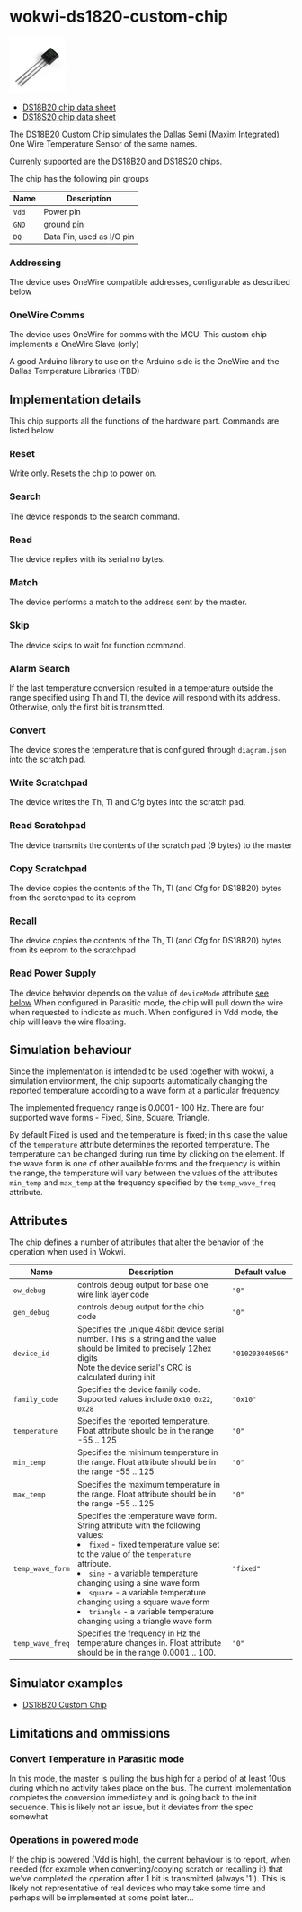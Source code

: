 # wokwi-ds1820-custom-chip
<img src="ds18b20.jpg" width="100" height="100"/>

- [DS18B20 chip data sheet](https://www.analog.com/media/en/technical-documentation/data-sheets/ds18b20.pdf)
- [DS18S20 chip data sheet](https://www.analog.com/media/en/technical-documentation/data-sheets/ds18s20.pdf)

The DS18B20 Custom Chip simulates the Dallas Semi (Maxim Integrated) One Wire Temperature Sensor of the same names. 

Currenly supported are the DS18B20 and DS18S20 chips.

The chip has the following pin groups

| Name         | Description                                            |
| ------------ | ------------------------------------------------------ |
| `Vdd`   | Power pin          |
| `GND`     | ground pin                        |
| `DQ`      | Data Pin, used as I/O pin           |


### Addressing
The device uses OneWire compatible addresses, configurable as described below

### OneWire Comms 
The device uses OneWire for comms with the MCU. This custom chip implements a OneWire Slave (only)

A good Arduino library to use on the Arduino side is the OneWire and the Dallas Temperature Libraries (TBD)


## Implementation details
This chip supports all the functions of the hardware part. Commands are listed below

### Reset 
Write only. Resets the chip to power on. 

### Search
The device responds to the search command.
### Read
The device replies with its serial no bytes.

### Match
The device performs a match to the address sent by the master.

### Skip
The device skips to wait for function command.

### Alarm Search
If the last temperature conversion resulted in a temperature outside the range specified using Th and Tl, the device 
will respond with its address. Otherwise, only the first bit is transmitted.

### Convert
The device stores the temperature that is configured through `diagram.json` into the scratch pad.

### Write Scratchpad
The device writes the Th, Tl and Cfg bytes into the scratch pad.

### Read Scratchpad
The device transmits the contents of the scratch pad (9 bytes) to the master

### Copy Scratchpad
The device copies the contents of the Th, Tl (and Cfg for DS18B20) bytes from the scratchpad to its eeprom

### Recall 
The device copies the contents of the Th, Tl (and Cfg for DS18B20) bytes from its eeprom to the scratchpad

### Read Power Supply
The device behavior depends on the value of `deviceMode` attribute [see below](#devicemode)
When configured in Parasitic mode, the chip will pull down the wire when requested to indicate as much. When configured in Vdd mode, the chip will leave the wire floating.

## Simulation behaviour
Since the implementation is intended to be used together with wokwi,
a simulation environment, the chip supports automatically changing 
the reported temperature according to a wave form at a particular 
frequency. 

The implemented frequency range is 0.0001 - 100 Hz.
There are four supported wave forms - Fixed, Sine, Square, Triangle. 

By default Fixed is used and the temperature is fixed; in this case
the value of the `temperature` attribute determines the reported 
temperature. The temperature can be changed during run time by clicking on the element.
If the wave form is one of other available forms 
and the frequency is within the range, the temperature will vary
between the values of the attributes `min_temp` and `max_temp` 
at the frequency specified by the `temp_wave_freq` attribute.


## Attributes
The chip defines a number of attributes that alter the behavior of the  operation when used in Wokwi. 

| Name         | Description                                            | Default value             |
| ------------ | ------------------------------------------------------ | ------------------------- |
| <span id="owDebug">`ow_debug`</span>   |  controls debug output for base one wire link layer code | `"0"`                 |
| <span id="genDebug">`gen_debug`</span>   |  controls debug output for the chip code | `"0"`                 |
| <span id="device_id">`device_id`</span>   |  Specifies the unique 48bit device serial number. This is a string and the value should be limited to precisely 12hex digits<br>Note the device serial's CRC is calculated during init | `"010203040506"`                 |
| <span id="family_code">`family_code`</span>   |  Specifies the device family code. Supported values include `0x10`, `0x22`, `0x28` | `"0x10"`                 |
| <span id="temperature">`temperature`</span>   |  Specifies the reported temperature. Float attribute should be in the range -55 .. 125 | `"0"` |
| <span id="min_temp">`min_temp`</span>   |  Specifies the minimum temperature in the range. Float attribute should be in the range -55 .. 125 | `"0"` |
| <span id="max_temp">`max_temp`</span>   |  Specifies the maximum temperature in the range. Float attribute should be in the range -55 .. 125 | `"0"` |
| <span id="temp_wave_form">`temp_wave_form`</span>   |  Specifies the temperature wave form. String attribute with the following values:<br><li>`fixed` - fixed temperature value set to the value of the `temperature` attribute.<li>`sine` - a variable temperature changing using a sine wave form<br><li>`square` - a variable temperature changing using a square wave form<br><li>`triangle` - a variable temperature changing using a triangle wave form | `"fixed"` |
| <span id="temp_wave_freq">`temp_wave_freq`</span>   |  Specifies the frequency in Hz the temperature changes in. Float attribute should be in the range 0.0001 .. 100.  | `"0"` |

## Simulator examples

- [DS18B20 Custom Chip](https://wokwi.com/projects/350278641316266578)

##  Limitations and ommissions

### Convert Temperature in Parasitic mode
In this mode, the master is pulling the bus high for a period of at least 10us during which no activity 
takes place on the bus. The current implementation completes the conversion immediately and is going back 
to the init sequence. This is likely not an issue, but it deviates from the spec somewhat

### Operations in powered mode
If the chip is powered (Vdd is high), the current behaviour is to report, when needed (for example when converting/copying scratch or recalling it)
that we've completed the operation after 1 bit is transmitted (always '1'). This is likely not representative of real devices who may take 
some time and perhaps will be implemented at some point later...